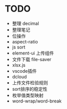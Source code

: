 # TODO
- 整理 decimal
- 整理笔记
- 位操作
- aspect-ratio
- js sort
- element-ui 上传组件
- 文件下载 file-saver
- xlsx.js
- vscode插件
- dcloud
- 上传文件检验规则
- sort排序的稳定性
- 枚举值类型映射
- word-wrap/word-break